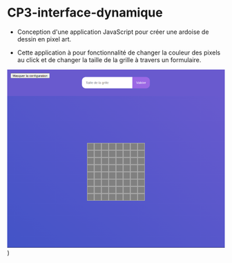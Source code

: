 # CP3-interface-dynamique

- Conception d'une application JavaScript pour créer une ardoise de dessin en pixel art.

- Cette application à pour fonctionnalité de changer la couleur des pixels au click et de changer la taille de la grille à travers un formulaire.


![invader-img](img/invader-raw.png))